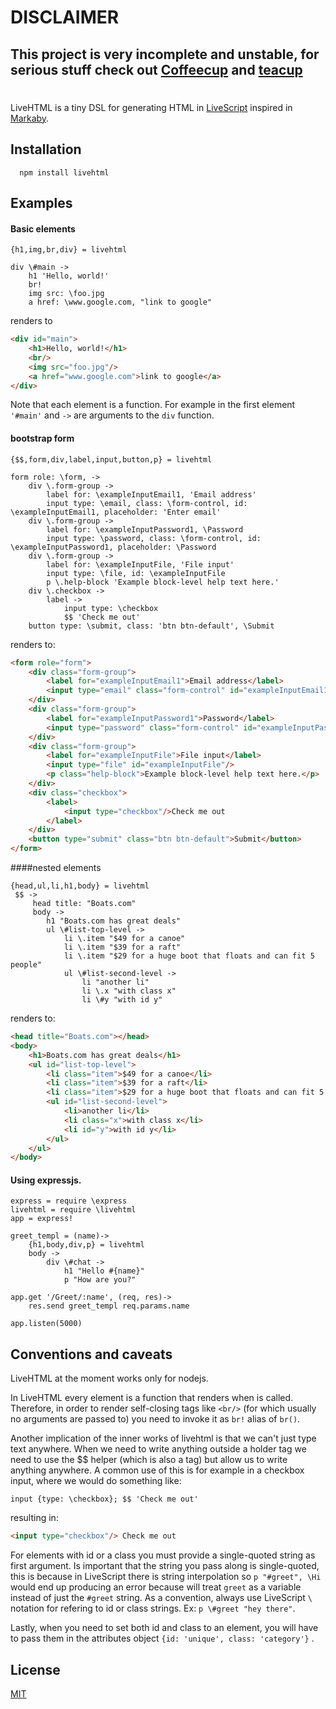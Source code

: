 # DISCLAIMER

## This project is very incomplete and unstable, for serious stuff check out [Coffeecup](https://github.com/gradus/coffeecup) and [teacup](https://github.com/goodeggs/teacup)
# 


LiveHTML is a tiny DSL for generating HTML in [LiveScript](https://github.com/gkz/LiveScript) inspired in [Markaby](https://github.com/markaby/markaby).


## Installation

      npm install livehtml

## Examples

#### Basic elements

```livescript
{h1,img,br,div} = livehtml

div \#main ->
    h1 'Hello, world!'
    br!
    img src: \foo.jpg
    a href: \www.google.com, "link to google"
```

renders to

```html
<div id="main">
    <h1>Hello, world!</h1>
    <br/>
    <img src="foo.jpg"/>
    <a href="www.google.com">link to google</a>
</div>
```
Note that each element is a function. For example in the first element `'#main'` and `->` are arguments to the  `div` function.

#### bootstrap form

```livescript
{$$,form,div,label,input,button,p} = livehtml

form role: \form, ->
    div \.form-group ->
        label for: \exampleInputEmail1, 'Email address'
        input type: \email, class: \form-control, id: \exampleInputEmail1, placeholder: 'Enter email'
    div \.form-group ->
        label for: \exampleInputPassword1, \Password
        input type: \password, class: \form-control, id: \exampleInputPassword1, placeholder: \Password
    div \.form-group ->
        label for: \exampleInputFile, 'File input'
        input type: \file, id: \exampleInputFile
        p \.help-block 'Example block-level help text here.'
    div \.checkbox ->
        label ->
            input type: \checkbox
            $$ 'Check me out'
    button type: \submit, class: 'btn btn-default', \Submit
```

renders to:

```html
<form role="form">
    <div class="form-group">
        <label for="exampleInputEmail1">Email address</label>
        <input type="email" class="form-control" id="exampleInputEmail1" placeholder="Enter email"/>
    </div>
    <div class="form-group">
        <label for="exampleInputPassword1">Password</label>
        <input type="password" class="form-control" id="exampleInputPassword1" placeholder="Password"/>
    </div>
    <div class="form-group">
        <label for="exampleInputFile">File input</label>
        <input type="file" id="exampleInputFile"/>
        <p class="help-block">Example block-level help text here.</p>
    </div>
    <div class="checkbox">
        <label>
            <input type="checkbox"/>Check me out
        </label>
    </div>
    <button type="submit" class="btn btn-default">Submit</button>
</form>
```

####nested elements

```livescript
{head,ul,li,h1,body} = livehtml
 $$ ->
     head title: "Boats.com"
     body ->
        h1 "Boats.com has great deals"          
        ul \#list-top-level ->
            li \.item "$49 for a canoe"
            li \.item "$39 for a raft"
            li \.item "$29 for a huge boot that floats and can fit 5 people"
            ul \#list-second-level ->
                li "another li"
                li \.x "with class x"
                li \#y "with id y"
```

renders to:
```html
<head title="Boats.com"></head>
<body>
    <h1>Boats.com has great deals</h1>
    <ul id="list-top-level">
        <li class="item">$49 for a canoe</li>
        <li class="item">$39 for a raft</li>
        <li class="item">$29 for a huge boot that floats and can fit 5 people</li>
        <ul id="list-second-level">
            <li>another li</li>
            <li class="x">with class x</li>
            <li id="y">with id y</li>
        </ul>
    </ul>
</body>
```



#### Using expressjs.

```livescript
express = require \express
livehtml = require \livehtml
app = express!

greet_templ = (name)->
    {h1,body,div,p} = livehtml
    body ->
        div \#chat ->
            h1 "Hello #{name}"
            p "How are you?"

app.get '/Greet/:name', (req, res)->
    res.send greet_templ req.params.name    

app.listen(5000)
```

## Conventions and caveats

LiveHTML at the moment works only for nodejs.

In LiveHTML every element is a function that renders when is called. Therefore, in order to render self-closing tags like `<br/>` (for which usually no arguments are passed to) you need to invoke it as `br!` alias of `br()`.

Another implication of the inner works of livehtml is that we can't just type text anywhere. When we need to write anything outside a holder tag we need to use the $$ helper (which is also a tag) but allow us to write anything anywhere. A common use of this is for example in a checkbox input, where we would do something like:

```livescript
input {type: \checkbox}; $$ 'Check me out'
```

resulting in:

```html
<input type="checkbox"/> Check me out
```

For elements with id or a class you must provide a single-quoted string as first argument. Is important that the string you pass along is single-quoted, this is because in LiveScript there is string interpolation so `p "#greet", \Hi` would end up producing an error because will treat `greet` as a variable instead of just the `#greet` string. As a convention, always use LiveScript `\` notation for refering to id or class strings. Ex: `p \#greet "hey there"`.

Lastly, when you need to set both id and class to an element, you will have to pass them in the attributes object `{id: 'unique', class: 'category'}` . 

## License

[MIT](https://github.com/efrence/livehtml/blob/master/LICENSE)
